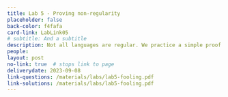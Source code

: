 ```yaml
---
title: Lab 5 - Proving non-regularity
placeholder: false
back-color: f4fafa
card-link: LabLink05
# subtitle: And a subtitle
description: Not all languages are regular. We practice a simple proof technique for proving this.
people:
layout: post
no-link: true  # stops link to page 
deliverydate: 2023-09-08
link-questions: /materials/labs/lab5-fooling.pdf
link-solutions: /materials/labs/lab5-fooling.pdf
---
```










